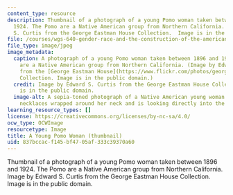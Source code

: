 ```yaml
---
content_type: resource
description: Thumbnail of a photograph of a young Pomo woman taken between 1896 and
  1924. The Pomo are a Native American group from Northern California. Image by Edward
  S. Curtis from the George Eastman House Collection.  Image is in the public domain.
file: /courses/wgs-640-gender-race-and-the-construction-of-the-american-west-fall-2014/837bccacf145bf4705af333c39370a60_wgs-640f14-th.jpg
file_type: image/jpeg
image_metadata:
  caption: A photograph of a young Pomo woman taken between 1896 and 1924. The Pomo
    are a Native American group from Northern California. (Image by Edward S. Curtis
    from the [George Eastman House](https://www.flickr.com/photos/george_eastman_house/3333251389/in/set-72157614812011773)
    Collection. Image is in the public domain.)
  credit: Image by Edward S. Curtis from the George Eastman House Collection. Image
    is in the public domain.
  image-alt: A sepia-toned photograph of a Native American young woman.  She has beaded
    necklaces wrapped around her neck and is looking directly into the camera.
learning_resource_types: []
license: https://creativecommons.org/licenses/by-nc-sa/4.0/
ocw_type: OCWImage
resourcetype: Image
title: A Young Pomo Woman (thumbnail)
uid: 837bccac-f145-bf47-05af-333c39370a60
---
```

Thumbnail of a photograph of a young Pomo woman taken between 1896 and 1924. The Pomo are a Native American group from Northern California. Image by Edward S. Curtis from the George Eastman House Collection.  Image is in the public domain.